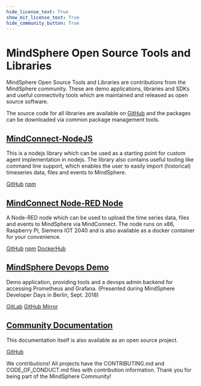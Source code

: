 ```yaml
---
hide_license_text: True
show_mit_license_text: True
hide_community_button: True
---
```


# MindSphere Open Source Tools and Libraries

MindSphere Open Source Tools and Libraries are contributions from the MindSphere community. These are demo applications, libraries and SDKs and useful connectivity tools which are maintained and released as open source software.

The source code for all libraries are available on [<i class="fab fa-github"></i> GitHub](https://github.com/mindsphere/)
and the packages can be downloaded via common package management tools.

## [MindConnect-NodeJS](../mindconnect-nodejs/index.md)

This is a nodejs library which can be used as a starting point for custom agent implementation in nodejs. The library also contains useful tooling like command line support, which enables the user to easily import (historical) timeseries data, files and events to MindSphere.

[<i class="fab fa-github"></i> GitHub](https://github.com/mindsphere/mindconnect-nodejs) [<i class="fab fa-npm"></i> npm](https://www.npmjs.com/package/@mindconnect/mindconnect-nodejs)

## [MindConnect Node-RED Node](../node-red-contrib-mindconnect/index.md)

A Node-RED node which can be used to upload the time series data, files and events to MindSphere via MindConnect. The node runs on x86, Raspberry PI, Siemens IOT 2040 and is also available as a docker container for your convenience.

[<i class="fab fa-github"></i> GitHub](https://github.com/mindsphere/node-red-contrib-mindconnect) [<i class="fab fa-npm"></i> npm](https://www.npmjs.com/package/@mindconnect/node-red-contrib-mindconnect) [<i class="fab fa-docker"></i> DockerHub](https://hub.docker.com/r/mindconnect/node-red-contrib-mindconnect)

## [MindSphere Devops Demo](../devops-demo/index.md)

Demo application, providing tools and a devops admin backend for accessing Prometheus and Grafana. (Presented during MindSphere Developer Days in Berlin, Sept. 2018)

[<i class="fab fa-gitlab"></i> GitLab](https://gitlab.com/mindsphere/devops-demo) [<i class="fab fa-github"></i> GitHub Mirror](https://github.com/mindsphere/devops-demo)

## [Community Documentation](./index.md)

This documentation itself is also available as an open source project.

[<i class="fab fa-github"></i> GitHub](https://github.com/mindsphere/mindsphere.github.io)

We <i class="fa fa-heart"></i> contributions! All projects have the CONTRIBUTING.md and CODE_OF_CONDUCT.md files with contribution information. Thank you for being part of the MindSphere Community!
